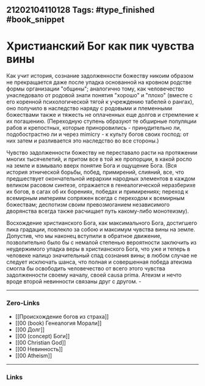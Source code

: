 21202104110128
Tags: #type_finished #book_snippet
---
# Христианский Бог как пик чувства вины

Как учит история, сознание задолженности божеству никоим образом не прекращается даже после упадка основанной на кровном родстве формы организации "общины"; аналогично тому, как человечество унаследовало от родовой знати понятия "хорошо" и "плохо" (вместе с его коренной психологической тягой к учреждению табелей о рангах), оно получило в наследство наряду с родовыми и племенными божествами также и тяжесть не оплаченных еще долгов и стремление к их погашению. (Переходную ступень образуют те обширные популяции рабов и крепостных, которые приноровились - принудительно ли, подобострастно ли и через mimicry - к культу богов своих господ: от них затем и разливается это наследство во все стороны.) 

Чувство задолженности божеству не переставало расти на протяжении многих тысячелетий, и притом все в той же пропорции, в какой росло на земле и взмывало вверх понятие Бога и ощущение Бога. (Вся история этнической борьбы, побед, примирений, слияний, все, что предшествует окончательной иерархии народных элементов в каждом великом расовом синтезе, отражается в генеалогической неразберихе их богов, в сагах об их борениях, победах и примирениях; переход к всемирным империям сопряжен всегда с переходом к всемирным божествам; деспотизм своим превозмоганием независимого дворянства всегда также расчищает путь какому-либо монотеизму). 

Восхождение христианского Бога, как максимального Бога, достигшего пика градации, повлекло за собою и максимум чувства вины на земле. Допустив, что мы наконец вступили в обратное движение, позволительно было бы с немалой степенью вероятности заключить из неудержимого упадка веры в христианского Бога, что уже и теперь в человеке налицо значительный спад сознания вины; в любом случае не следует исключать шанса, что полная и совершенная победа атеизма смогла бы освободить человечество от всего этого чувства задолженности своему началу, своей causa prima. Атеизм и нечто вроде второй невинности связаны друг с другом. -

---
### Zero-Links
- [[Происхождение богов из страха]]
- [[00 (book) Генеалогия Морали]]
- [[00 Долг]]
- [[00 (concept) Боги]]
- [[00 Christian God]]
- [[00 Невинность]]
- [[00 Atheism]]
---
### Links